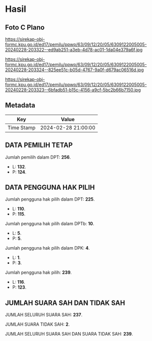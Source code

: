 # Hasil

## Foto C Plano

https://sirekap-obj-formc.kpu.go.id/ed17/pemilu/ppwp/63/09/12/20/05/6309122005005-20240228-203322--ed9ab251-a3eb-4d78-ac01-1da04e379a6f.jpg

https://sirekap-obj-formc.kpu.go.id/ed17/pemilu/ppwp/63/09/12/20/05/6309122005005-20240228-203324--825ee51c-b05d-4767-9a0f-d679ac06516d.jpg

https://sirekap-obj-formc.kpu.go.id/ed17/pemilu/ppwp/63/09/12/20/05/6309122005005-20240228-203323--6bfadb51-b15c-4156-a9cf-5bc2b66b7150.jpg


## Metadata

| Key        | Value               |
| ---------- | ------------------- |
| Time Stamp | 2024-02-28 21:00:00 |


## DATA PEMILIH TETAP

Jumlah pemilih dalam DPT: **256**.
 * L: **132**.
 * P: **124**.

## DATA PENGGUNA HAK PILIH

Jumlah pengguna hak pilih dalam DPT: **225**.
 * L: **110**.
 * P: **115**.

Jumlah pengguna hak pilih dalam DPTb: **10**.
 * L: **5**.
 * P: **5**.

Jumlah pengguna hak pilih dalam DPK: **4**.
 * L: **1**.
 * P: **3**.

Jumlah pengguna hak pilih: **239**.
 * L: **116**.
 * P: **123**.

## JUMLAH SUARA SAH DAN TIDAK SAH

JUMLAH SELURUH SUARA SAH: **237**.

JUMLAH SUARA TIDAK SAH: **2**.

JUMLAH SELURUH SUARA SAH DAN SUARA TIDAK SAH: **239**.


